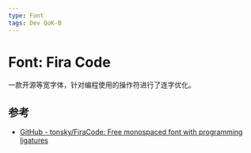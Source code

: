 ```yaml
---
type: Font
tags: Dev QoK-B
---
```


# Font: Fira Code

一款开源等宽字体，针对编程使用的操作符进行了连字优化。

## 参考

- [GitHub - tonsky/FiraCode: Free monospaced font with programming ligatures](https://github.com/tonsky/FiraCode)
